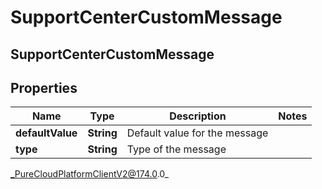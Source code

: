 # SupportCenterCustomMessage

## SupportCenterCustomMessage

## Properties

|Name | Type | Description | Notes|
|------------ | ------------- | ------------- | -------------|
| **defaultValue** | **String** | Default value for the message | |
| **type** | **String** | Type of the message | |



_PureCloudPlatformClientV2@174.0.0_
